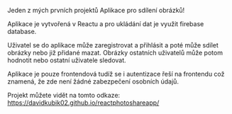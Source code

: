 Jeden z mých prvních projektů Aplikace pro sdílení obrázků!

Aplikace je vytvořená v Reactu a pro ukládání dat je využit firebase database.

Uživatel se do aplikace může zaregistrovat a přihlásit a poté může sdílet obrázky nebo již přidané mazat. Obrázky ostatních uživatelů může potom hodnotit nebo ostatní uživatele sledovat.

Aplikace je pouze frontendová tudíž se i autentizace řeší na frontendu což znamená, že zde není žádné zabezpečení osobních údajů.

Projekt můžete vidět na tomto odkaze: https://davidkubik02.github.io/reactphotoshareapp/
